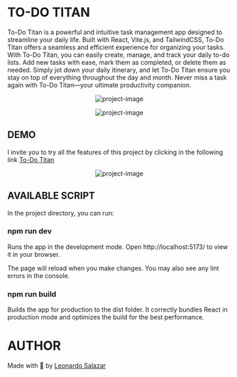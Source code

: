 # TO-DO TITAN

To-Do Titan is a powerful and intuitive task management app designed to streamline your daily life. Built with React, Vite.js, and TailwindCSS, To-Do Titan offers a seamless and efficient experience for organizing your tasks. With To-Do Titan, you can easily create, manage, and track your daily to-do lists. Add new tasks with ease, mark them as completed, or delete them as needed. Simply jot down your daily itinerary, and let To-Do Titan ensure you stay on top of everything throughout the day and month. Never miss a task again with To-Do Titan—your ultimate productivity companion.

<p align="center"><img src="https://gcdnb.pbrd.co/images/nb5aoquR4ra7.png?o=1" alt="project-image"></p>

<p align="center"><img src="https://gcdnb.pbrd.co/images/GUJH7Zoz3p7u.png?o=1" alt="project-image"></p>

## DEMO

I invite you to try all the features of this project by clicking in the following link
[To-Do Titan](https://developerleonardo.github.io/todo-titan/)
<p align="center"><img src="https://gcdnb.pbrd.co/images/ITFFWnM2u58z.png?o=1" alt="project-image"></p>


## AVAILABLE SCRIPT

In the project directory, you can run:

### npm run dev

Runs the app in the development mode.
Open http://localhost:5173/ to view it in your browser.

The page will reload when you make changes.
You may also see any lint errors in the console.

### npm run build

Builds the app for production to the dist folder.
It correctly bundles React in production mode and optimizes the build for the best performance.

# AUTHOR

Made with 💚  by [Leonardo Salazar](https://www.linkedin.com/in/leonardo-salazar-serna/)
